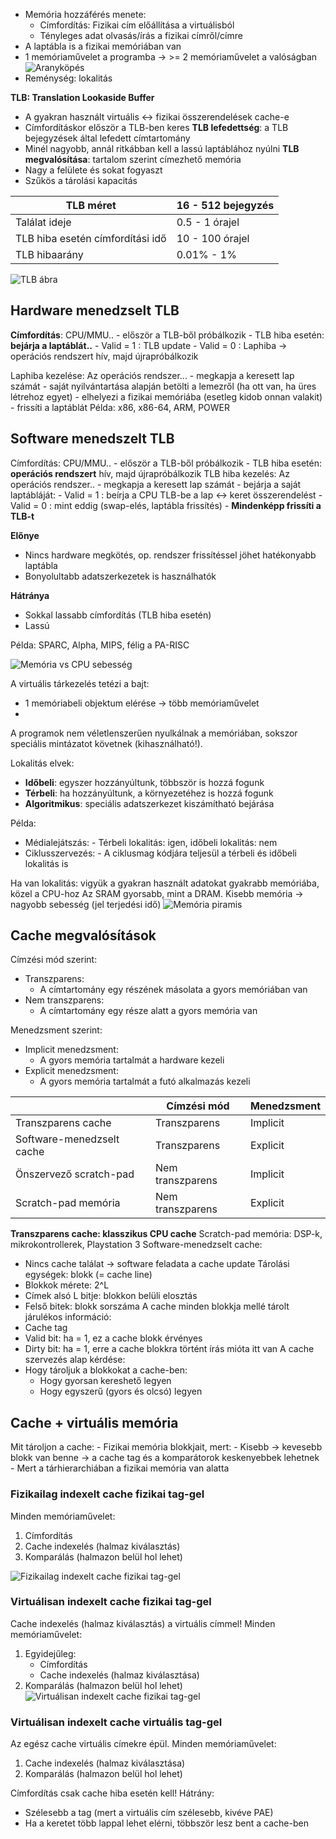 - Memória hozzáférés menete:
	- Címfordítás: Fizikai cím előállítása a virtuálisból
	- Tényleges adat olvasás/írás a fizikai címről/címre
- A laptábla is a fizikai memóriában van
- 1 memóriaművelet a programba
	-> >= 2 memóriaművelet a valóságban
	![Aranyköpés](Images/aranykopes.png)
- Reménység: lokalitás

**TLB: Translation Lookaside Buffer**
- A gyakran használt virtuális <-> fizikai összerendelések cache-e
- Címfordításkor először a TLB-ben keres
**TLB lefedettség**: a TLB bejegyzések által lefedett címtartomány
- Minél nagyobb, annál ritkábban kell a lassú laptáblához nyúlni
**TLB megvalósítása**: tartalom szerint címezhető memória
- Nagy a felülete és sokat fogyaszt
- Szűkös a tárolási kapacitás

| TLB méret                        | 16 - 512 bejegyzés |
| -------------------------------- | ------------------ |
| Találat ideje                    | 0.5 - 1 órajel     |
| TLB hiba esetén címfordítási idő | 10 - 100 órajel    |
| TLB hibaarány                    | 0.01% - 1%         |
![TLB ábra](Images/tlb.png)

## Hardware menedzselt TLB
**Címfordítás**: CPU/MMU..
	- először a TLB-ből próbálkozik
	- TLB hiba esetén: **bejárja a laptáblát..**
		- Valid = 1 : TLB update
		- Valid = 0 : Laphiba -> operációs rendszert hív, majd újrapróbálkozik

Laphiba kezelése: Az operációs rendszer...
	- megkapja a keresett lap számát
	- saját nyilvántartása alapján betölti a lemezről (ha ott van, ha üres létrehoz egyet)
	- elhelyezi a fizikai memóriába (esetleg kidob onnan valakit)
	- frissíti a laptáblát
Példa: x86, x86-64, ARM, POWER

## Software menedszelt TLB
Címfordítás: CPU/MMU..
	- először a TLB-ből próbálkozik
	- TLB hiba esetén: **operációs rendszert** hív, majd újrapróbálkozik
TLB hiba kezelés: Az operációs rendszer..
	- megkapja a keresett lap számát
	- bejárja a saját laptábláját:
		- Valid = 1 : beírja a CPU TLB-be a lap <-> keret összerendelést
		- Valid = 0 : mint eddig (swap-elés, laptábla frissítés)
	- **Mindenképp frissíti a TLB-t**

**Előnye**
- Nincs hardware megkötés, op. rendszer frissítéssel jöhet hatékonyabb laptábla
- Bonyolultabb adatszerkezetek is használhatók

**Hátránya**
- Sokkal lassabb címfordítás (TLB hiba esetén)
- Lassú

Példa: SPARC, Alpha, MIPS, félig a PA-RISC

![Memória vs CPU sebesség](Images/mem_speed.png)

A virtuális tárkezelés tetézi a bajt:
- 1 memóriabeli objektum elérése -> több memóriaművelet
- 
A programok nem véletlenszerűen nyulkálnak a memóriában, sokszor speciális mintázatot követnek (kihasználható!).

Lokalitás elvek:
- **Időbeli**: egyszer hozzányúltunk, többször is hozzá fogunk
- **Térbeli**: ha hozzányúltunk, a környezetéhez is hozzá fogunk
- **Algoritmikus**: speciális adatszerkezet kiszámítható bejárása

Példa:
- Médialejátszás:
		- Térbeli lokalitás: igen, időbeli lokalitás: nem
- Ciklusszervezés:
		- A ciklusmag kódjára teljesül a térbeli és időbeli lokalitás is

Ha van lokalitás: vigyük a gyakran használt adatokat gyakrabb memóriába, közel a CPU-hoz
Az SRAM gyorsabb, mint a DRAM.
Kisebb memória -> nagyobb sebesség (jel terjedési idő)
![Memória piramis](Images/mem_triangle.png)

## Cache megvalósítások
Címzési mód szerint:
- Transzparens:
	- A címtartomány egy részének másolata a gyors memóriában van
- Nem transzparens:
	- A címtartomány egy része alatt a gyors memória van

Menedzsment szerint:
- Implicit menedzsment:
	- A gyors memória tartalmát a hardware kezeli
- Explicit menedzsment:
	- A gyors memória tartalmát a futó alkalmazás kezeli


|                           | Címzési mód      | Menedzsment |
| ------------------------- | ---------------- | ----------- |
| Transzparens cache        | Transzparens     | Implicit    |
| Software-menedzselt cache | Transzparens     | Explicit    |
| Önszervező scratch-pad    | Nem transzparens | Implicit    |
| Scratch-pad memória       | Nem transzparens | Explicit    |

**Transzparens cache: klasszikus CPU cache**
Scratch-pad memória: DSP-k, mikrokontrollerek, Playstation 3
Software-menedzselt cache:
- Nincs cache találat -> software feladata a cache update
Tárolási egységek: blokk (= cache line)
- Blokkok mérete: 2^L
- Címek alsó L bitje: blokkon belüli elosztás
- Felső bitek: blokk sorszáma
A cache minden blokkja mellé tárolt járulékos információ:
- Cache tag
- Valid bit: ha = 1, ez a cache blokk érvényes
- Dirty bit: ha = 1, erre a cache blokkra történt írás mióta itt van
A cache szervezés alap kérdése:
- Hogy tároljuk a blokkokat a cache-ben:
	- Hogy gyorsan kereshető legyen
	- Hogy egyszerű (gyors és olcsó) legyen

## Cache + virtuális memória
Mit tároljon a cache:
	- Fizikai memória blokkjait, mert:
		- Kisebb -> kevesebb blokk van benne -> a cache tag és a komparátorok keskenyebbek lehetnek
		- Mert a tárhierarchiában a fizikai memória van alatta

### Fizikailag indexelt cache fizikai tag-gel
Minden memóriaművelet:
1. Címfordítás
2. Cache indexelés (halmaz kiválasztás)
3. Komparálás (halmazon belül hol lehet)

![Fizikailag indexelt cache fizikai tag-gel](Images/fizikailag_indexelt_cache.png)

### Virtuálisan indexelt cache fizikai tag-gel
Cache indexelés (halmaz kiválasztás) a virtuális címmel!
Minden memóriaművelet:
1. Egyidejűleg:
	- Címfordítás
	- Cache indexelés (halmaz kiválasztása)
2. Komparálás (halmazon belül hol lehet)
![Virtuálisan indexelt cache fizikai tag-gel](Images/virt_ind_cache_fiz_tag.png)

### Virtuálisan indexelt cache virtuális tag-gel
Az egész cache virtuális címekre épül.
Minden memóriaművelet:
1. Cache indexelés (halmaz kiválasztása)
2. Komparálás (halmazon belül hol lehet)

Címfordítás csak cache hiba esetén kell!
Hátrány:
- Szélesebb a tag (mert a virtuális cím szélesebb, kivéve PAE)
- Ha a keretet több lappal lehet elérni, többször lesz bent a cache-ben

